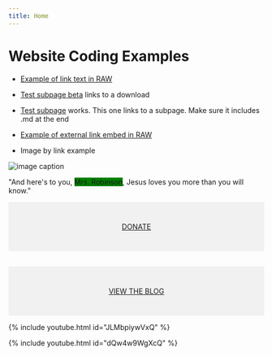 ```yaml
---
title: Home 
---
```

 
# Website Coding Examples
  
* [Example of link text in RAW](/MicroSelect)

* [Test subpage beta](/T-O) links to a download

* [Test subpage](/T-O.md) works. This one links to a subpage. Make sure it includes .md at the end

* [Example of external link embed in RAW](https://doadsheets/d/1ZWJujIUSddGSwfPPaxeSsj4ZDpHQYlIZ/edit#gid=2120733341)

* Image by link example
  
![image caption](https://github.com/EGR314-Team-305/Team305.github.io/blob/main/media/idealab.asu.edu-assets-jumper1.png?raw=true)

"And here's to you, <span style="background-color:green">Mrs. Robinson</span>, Jesus loves you more than you will know."
<div style="background-color:rgba(0, 0, 0, 0.0470588); text-align:center; vertical-align: middle; padding:40px 0;">
<a href="/donate">DONATE</a>
</div>

<div style="background-color:rgba(0, 0, 0, 0.0470588); text-align:center; vertical-align: middle; padding:40px 0; margin-top:30px">
<a href="/blog">VIEW THE BLOG</a>
</div>

{% include youtube.html id="JLMbpiywVxQ" %}

{% include youtube.html id="dQw4w9WgXcQ" %}

